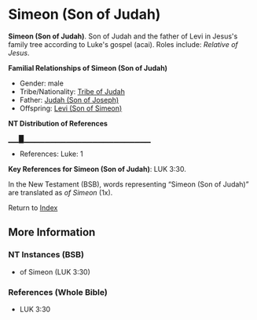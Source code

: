 # Simeon (Son of Judah)
**Simeon (Son of Judah)**. 
Son of Judah and the father of Levi in Jesus's family tree according to Luke's gospel (acai). 
Roles include: 
_Relative of Jesus_. 




**Familial Relationships of Simeon (Son of Judah)**


* Gender: male
* Tribe/Nationality: [Tribe of Judah](../../../groups/md/acai/Judah.md)
* Father: [Judah (Son of Joseph)](Judah.3.md)
* Offspring: [Levi (Son of Simeon)](Levi.2.md)


**NT Distribution of References**

▁▁█▁▁▁▁▁▁▁▁▁▁▁▁▁▁▁▁▁▁▁▁▁▁▁▁
* References: Luke: 1



**Key References for Simeon (Son of Judah)**: 
LUK 3:30. 




In the New Testament (BSB), words representing “Simeon (Son of Judah)” are translated as 
*of Simeon* (1x). 


Return to [Index](00-Index.md)

## More Information

### NT Instances (BSB)

* of Simeon (LUK 3:30)



### References (Whole Bible)

* LUK 3:30



